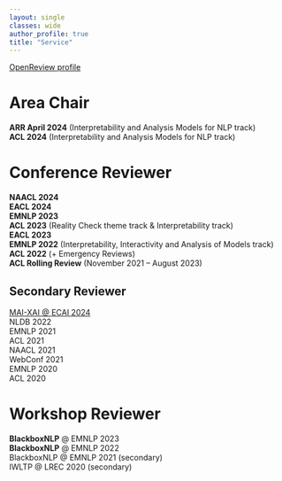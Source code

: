 ```yaml
---
layout: single
classes: wide
author_profile: true
title: "Service"
---
```


[OpenReview profile](https://openreview.net/profile?id=~Nils_Feldhus1)  


# Area Chair
**ARR April 2024** (Interpretability and Analysis Models for NLP track)  
**ACL 2024** (Interpretability and Analysis Models for NLP track)  


# Conference Reviewer
**NAACL 2024**  
**EACL 2024**  
**EMNLP 2023**  
**ACL 2023** (Reality Check theme track & Interpretability track)  
**EACL 2023**  
**EMNLP 2022** (Interpretability, Interactivity and Analysis of Models track)  
**ACL 2022** (+ Emergency Reviews)  
**ACL Rolling Review** (November 2021 – August 2023)  

## Secondary Reviewer
[MAI-XAI @ ECAI 2024](https://sites.google.com/view/mai-xai24/home)  
NLDB 2022  
EMNLP 2021  
ACL 2021  
NAACL 2021  
WebConf 2021  
EMNLP 2020  
ACL 2020  

# Workshop Reviewer
**BlackboxNLP** @ EMNLP 2023  
**BlackboxNLP** @ EMNLP 2022  
BlackboxNLP @ EMNLP 2021 (secondary)  
IWLTP @ LREC 2020 (secondary)  
